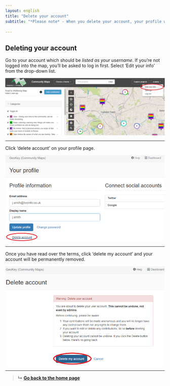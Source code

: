 ```yaml
---
layout: english
title: "Delete your account"
subtitle: "*Please note* - When you delete your account, your profile will be permantely removed and your contributions will be made anonymous."

---
```


## Deleting your account

Go to your account which should be *listed as your username*. If you’re not logged into the map, you’ll be asked to log in first. Select ‘Edit your info’ from the drop-down list.

![Delete account edit your info](/images/delete-account-edit-your-info.PNG)

---

Click ‘delete account’ on your profile page.

![Delete account button](/images/delete-account-button.png)

---

Once you have read over the terms, click ‘delete my account’ and your account will be permanently removed.

![Delete account final](/images/delete-account-final.png)

---

> **&#8627;** [**Go back to the home page**](index.html)
